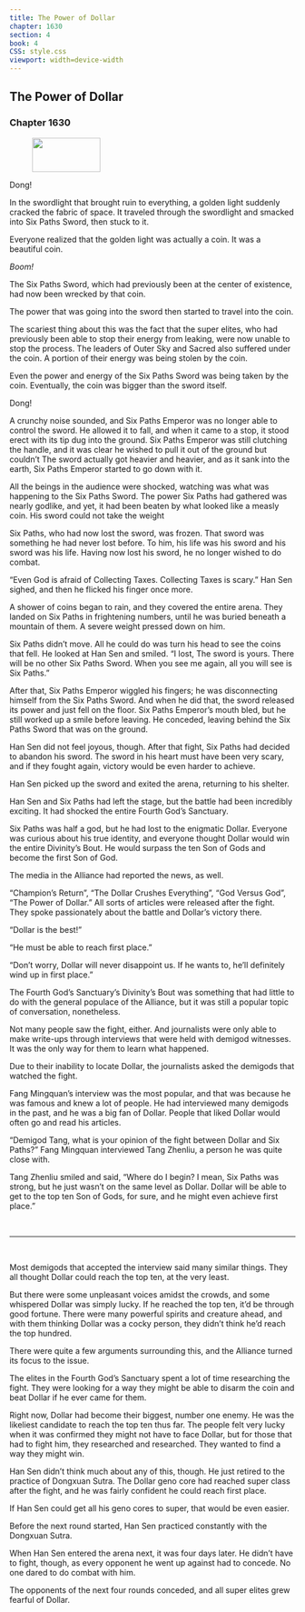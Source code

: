 ```yaml
---
title: The Power of Dollar
chapter: 1630
section: 4
book: 4
CSS: style.css
viewport: width=device-width
---
```


## The Power of Dollar

### Chapter 1630

<figure>
	<img src="../Images/gem.gif" alt="" id="gem" width="120" height="60" />
</figure>

Dong!

In the swordlight that brought ruin to everything, a golden light suddenly cracked the fabric of space. It traveled through the swordlight and smacked into Six Paths Sword, then stuck to it.

Everyone realized that the golden light was actually a coin. It was a beautiful coin.

*Boom!*

The Six Paths Sword, which had previously been at the center of existence, had now been wrecked by that coin.

The power that was going into the sword then started to travel into the coin.

The scariest thing about this was the fact that the super elites, who had previously been able to stop their energy from leaking, were now unable to stop the process. The leaders of Outer Sky and Sacred also suffered under the coin. A portion of their energy was being stolen by the coin.

Even the power and energy of the Six Paths Sword was being taken by the coin. Eventually, the coin was bigger than the sword itself.

Dong!

A crunchy noise sounded, and Six Paths Emperor was no longer able to control the sword. He allowed it to fall, and when it came to a stop, it stood erect with its tip dug into the ground. Six Paths Emperor was still clutching the handle, and it was clear he wished to pull it out of the ground but couldn’t The sword actually got heavier and heavier, and as it sank into the earth, Six Paths Emperor started to go down with it.

All the beings in the audience were shocked, watching was what was happening to the Six Paths Sword. The power Six Paths had gathered was nearly godlike, and yet, it had been beaten by what looked like a measly coin. His sword could not take the weight

Six Paths, who had now lost the sword, was frozen. That sword was something he had never lost before. To him, his life was his sword and his sword was his life. Having now lost his sword, he no longer wished to do combat.

“Even God is afraid of Collecting Taxes. Collecting Taxes is scary.” Han Sen sighed, and then he flicked his finger once more.

A shower of coins began to rain, and they covered the entire arena. They landed on Six Paths in frightening numbers, until he was buried beneath a mountain of them. A severe weight pressed down on him.

Six Paths didn’t move. All he could do was turn his head to see the coins that fell. He looked at Han Sen and smiled. “I lost, The sword is yours. There will be no other Six Paths Sword. When you see me again, all you will see is Six Paths.”

After that, Six Paths Emperor wiggled his fingers; he was disconnecting himself from the Six Paths Sword. And when he did that, the sword released its power and just fell on the floor. Six Paths Emperor’s mouth bled, but he still worked up a smile before leaving. He conceded, leaving behind the Six Paths Sword that was on the ground.

Han Sen did not feel joyous, though. After that fight, Six Paths had decided to abandon his sword. The sword in his heart must have been very scary, and if they fought again, victory would be even harder to achieve.

Han Sen picked up the sword and exited the arena, returning to his shelter.

Han Sen and Six Paths had left the stage, but the battle had been incredibly exciting. It had shocked the entire Fourth God’s Sanctuary.

Six Paths was half a god, but he had lost to the enigmatic Dollar. Everyone was curious about his true identity, and everyone thought Dollar would win the entire Divinity’s Bout. He would surpass the ten Son of Gods and become the first Son of God.

The media in the Alliance had reported the news, as well.

“Champion’s Return”, “The Dollar Crushes Everything”, “God Versus God”, “The Power of Dollar.” All sorts of articles were released after the fight. They spoke passionately about the battle and Dollar’s victory there.

“Dollar is the best!”

“He must be able to reach first place.”

“Don’t worry, Dollar will never disappoint us. If he wants to, he’ll definitely wind up in first place.”

The Fourth God’s Sanctuary’s Divinity’s Bout was something that had little to do with the general populace of the Alliance, but it was still a popular topic of conversation, nonetheless.

Not many people saw the fight, either. And journalists were only able to make write-ups through interviews that were held with demigod witnesses. It was the only way for them to learn what happened.

Due to their inability to locate Dollar, the journalists asked the demigods that watched the fight.

Fang Mingquan’s interview was the most popular, and that was because he was famous and knew a lot of people. He had interviewed many demigods in the past, and he was a big fan of Dollar. People that liked Dollar would often go and read his articles.

“Demigod Tang, what is your opinion of the fight between Dollar and Six Paths?” Fang Mingquan interviewed Tang Zhenliu, a person he was quite close with.

Tang Zhenliu smiled and said, “Where do I begin? I mean, Six Paths was strong, but he just wasn’t on the same level as Dollar. Dollar will be able to get to the top ten Son of Gods, for sure, and he might even achieve first place.”

<br>

*****

<br>

Most demigods that accepted the interview said many similar things. They all thought Dollar could reach the top ten, at the very least.

But there were some unpleasant voices amidst the crowds, and some whispered Dollar was simply lucky. If he reached the top ten, it’d be through good fortune. There were many powerful spirits and creature ahead, and with them thinking Dollar was a cocky person, they didn’t think he’d reach the top hundred.

There were quite a few arguments surrounding this, and the Alliance turned its focus to the issue.

The elites in the Fourth God’s Sanctuary spent a lot of time researching the fight. They were looking for a way they might be able to disarm the coin and beat Dollar if he ever came for them.

Right now, Dollar had become their biggest, number one enemy. He was the likeliest candidate to reach the top ten thus far. The people felt very lucky when it was confirmed they might not have to face Dollar, but for those that had to fight him, they researched and researched. They wanted to find a way they might win.

Han Sen didn’t think much about any of this, though. He just retired to the practice of Dongxuan Sutra. The Dollar geno core had reached super class after the fight, and he was fairly confident he could reach first place.

If Han Sen could get all his geno cores to super, that would be even easier.

Before the next round started, Han Sen practiced constantly with the Dongxuan Sutra.

When Han Sen entered the arena next, it was four days later. He didn’t have to fight, though, as every opponent he went up against had to concede. No one dared to do combat with him.

The opponents of the next four rounds conceded, and all super elites grew fearful of Dollar.